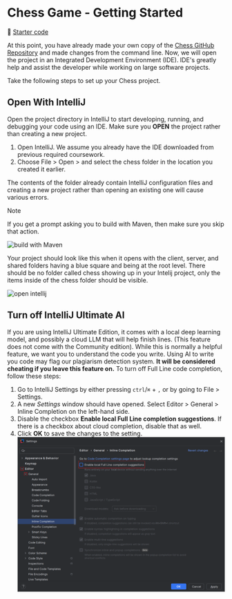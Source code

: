 # Chess Game - Getting Started

📁 [Starter code](https://github.com/softwareconstruction240/chess)

At this point, you have already made your own copy of the [Chess GitHub Repository](../chess-github-repository/chess-github-repository.md) and made changes from the command line. Now, we will open the project in an Integrated Development Environment (IDE). IDE's greatly help and assist the developer while working on large software projects.

Take the following steps to set up your Chess project.

## Open With IntelliJ

Open the project directory in IntelliJ to start developing, running, and debugging your code using an IDE. Make sure you **OPEN** the project rather than creating a new project.

1. Open IntelliJ. We assume you already have the IDE downloaded from previous required coursework.
2. Choose File > Open > and select the chess folder in the location you created it earlier.

The contents of the folder already contain IntelliJ configuration files and creating a new project rather than opening an existing one will cause various errors.

> [!NOTE]
> If you get a prompt asking you to build with Maven, then make sure you skip that action.

![build with Maven](build-with-maven-prompt.png)

Your project should look like this when it opens with the client, server, and shared folders having a blue square and being at the root level. There should be no folder called chess showing up in your Intelij project, only the items inside of the chess folder should be visible.

![open intellij](open-intellij.png)

## Turn off IntelliJ Ultimate AI

If you are using IntelliJ Ultimate Edition, it comes with a local deep learning model, and possibly a cloud LLM that will help finish lines. (This feature does not come with the Community edition). While this is normally a helpful feature, we want you to understand the code you write. Using AI to write you code may flag our plagiarism detection system. **It will be considered cheating if you leave this feature on.** To turn off Full Line code completion, follow these steps:

1. Go to IntelliJ Settings by either pressing `ctrl`/`⌘` + `,` or by going to File > Settings.
1. A new _Settings_ window should have opened. Select Editor > General > Inline Completion on the left-hand side.
1. Disable the checkbox **Enable local Full Line completion suggestions**. If there is a checkbox about cloud completion, disable that as well.
1. Click **OK** to save the changes to the setting.
![inline completion settings](inline-completion.png)